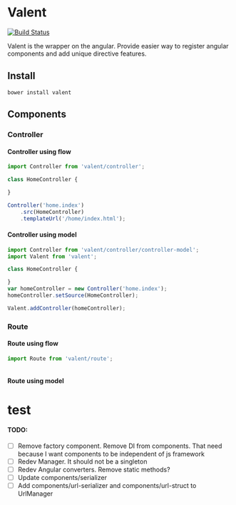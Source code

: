 # Valent

[![Build Status](https://travis-ci.org/frankland/valent.svg)](https://travis-ci.org/frankland/valent)

Valent is the wrapper on the angular. Provide easier way to register angular components and
add unique directive features.

## Install

`bower install valent`

## Components

### Controller
#### Controller using flow
```js
import Controller from 'valent/controller';

class HomeController {

}

Controller('home.index')
    .src(HomeController)
    .templateUrl('/home/index.html');
```

#### Controller using model
```js
import Controller from 'valent/controller/controller-model';
import Valent from 'valent';

class HomeController {

}
var homeController = new Controller('home.index');
homeController.setSource(HomeController);

Valent.addController(homeController);
```

### Route
#### Route using flow
```js
import Route from 'valent/route';



```


#### Route using model

# test


#### TODO:

- [ ] Remove factory component. Remove DI from components. That need because I want components to be independent of js framework
- [ ] Redev Manager. It should not be a singleton
- [ ] Redev Angular converters. Remove static methods?
- [ ] Update components/serializer
- [ ] Add components/url-serializer and components/url-struct to UrlManager
